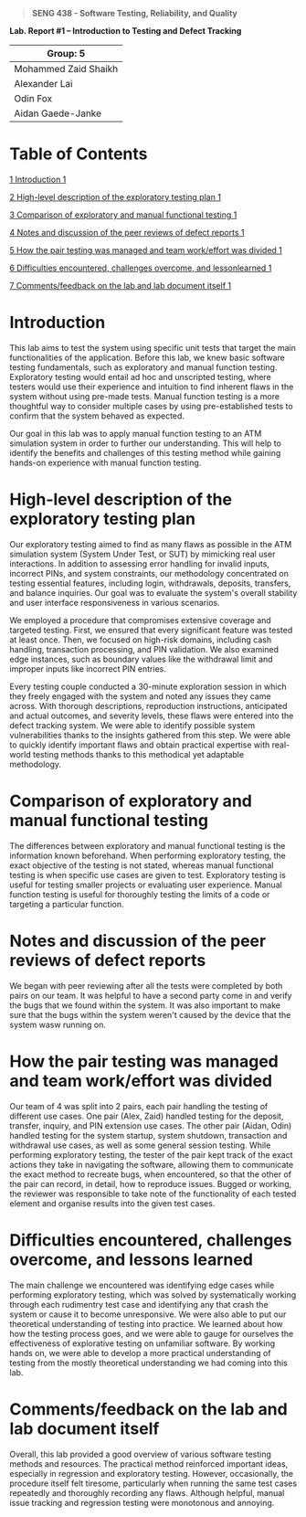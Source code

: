 >   **SENG 438 - Software Testing, Reliability, and Quality**

**Lab. Report \#1 – Introduction to Testing and Defect Tracking**

| Group: 5      |
|-----------------|
| Mohammed Zaid Shaikh                |
| Alexander Lai              |
| Odin Fox               |
| Aidan Gaede-Janke               |


# Table of Contents


[1 Introduction	1](#introduction)

[2 High-level description of the exploratory testing plan	1](#high-level-description-of-the-exploratory-testing-plan)

[3 Comparison of exploratory and manual functional testing	1](#comparison-of-exploratory-and-manual-functional-testing)

[4 Notes and discussion of the peer reviews of defect reports	1](#notes-and-discussion-of-the-peer-reviews-of-defect-reports)

[5 How the pair testing was managed and team work/effort was divided 1](#how-the-pair-testing-was-managed-and-team-workeffort-was-divided)

[6 Difficulties encountered, challenges overcome, and lessonlearned	1](#difficulties-encountered-challenges-overcome-and-lessons-learned)

[7 Comments/feedback on the lab and lab document itself	1](#commentsfeedback-on-the-lab-and-lab-document-itself)

# Introduction

This lab aims to test the system using specific unit tests that target the main functionalities of the application. Before this lab, we knew basic software testing fundamentals, such as exploratory and manual function testing. Exploratory testing would entail ad hoc and unscripted testing, where testers would use their experience and intuition to find inherent flaws in the system without using pre-made tests. Manual function testing is a more thoughtful way to consider multiple cases by using pre-established tests to confirm that the system behaved as expected.

Our goal in this lab was to apply manual function testing to an ATM simulation system in order to further our understanding. This will help to identify the benefits and challenges of this testing method while gaining hands-on experience with manual function testing.

# High-level description of the exploratory testing plan

Our exploratory testing aimed to find as many flaws as possible in the ATM simulation system (System Under Test, or SUT) by mimicking real user interactions. In addition to assessing error handling for invalid inputs, incorrect PINs, and system constraints, our methodology concentrated on testing essential features, including login, withdrawals, deposits, transfers, and balance inquiries. Our goal was to evaluate the system's overall stability and user interface responsiveness in various scenarios.

We employed a procedure that compromises extensive coverage and targeted testing. First, we ensured that every significant feature was tested at least once. Then, we focused on high-risk domains, including cash handling, transaction processing, and PIN validation. We also examined edge instances, such as boundary values like the withdrawal limit and improper inputs like incorrect PIN entries.

Every testing couple conducted a 30-minute exploration session in which they freely engaged with the system and noted any issues they came across. With thorough descriptions, reproduction instructions, anticipated and actual outcomes, and severity levels, these flaws were entered into the defect tracking system. We were able to identify possible system vulnerabilities thanks to the insights gathered from this step. We were able to quickly identify important flaws and obtain practical expertise with real-world testing methods thanks to this methodical yet adaptable methodology.

# Comparison of exploratory and manual functional testing

The differences between exploratory and manual functional testing is the information known beforehand. When performing exploratory testing, the exact objective of the testing is not stated, whereas manual functional testing is when specific use cases are given to test. Exploratory testing is useful for testing smaller projects or evaluating user experience. Manual function testing is useful for thoroughly testing the limits of a code or targeting a particular function.

# Notes and discussion of the peer reviews of defect reports

We began with peer reviewing after all the tests were completed by both pairs on our team. It was helpful to have a second party come in and verify the bugs that we found within the system. It was also important to make sure that the bugs within the system weren't caused by the device that the system wasw running on.

# How the pair testing was managed and team work/effort was divided

Our team of 4 was split into 2 pairs, each pair handling the testing of different use cases. One pair (Alex, Zaid) handled testing for the deposit, transfer, inquiry, and PIN extension use cases. The other pair (Aidan, Odin) handled testing for the system startup, system shutdown, transaction and withdrawal use cases, as well as some general session testing.
While performing exploratory testing, the tester of the pair kept track of the exact actions they take in navigating the software, allowing them to communicate the exact method to recreate bugs, when encountered, so that the other of the pair can record, in detail, how to reproduce issues.
Bugged or working, the reviewer was responsible to take note of the functionality of each tested element and organise results into the given test cases.

# Difficulties encountered, challenges overcome, and lessons learned

The main challenge we encountered was identifying edge cases while performing exploratory testing, which was solved by systematically working through each rudimentry test case and identifying any that crash the system or cause it to become unresponsive.
We were also able to put our theoretical understanding of testing into practice. We learned about how how the testing process goes, and we were able to gauge for ourselves the effectiveness of explorative testing on unfamiliar software. By working hands on, we were able to develop a more practical understanding of testing from the mostly theoretical understanding we had coming into this lab.

# Comments/feedback on the lab and lab document itself

Overall, this lab provided a good overview of various software testing methods and resources. The practical method reinforced important ideas, especially in regression and exploratory testing. However, occasionally, the procedure itself felt tiresome, particularly when running the same test cases repeatedly and thoroughly recording any flaws. Although helpful, manual issue tracking and regression testing were monotonous and annoying.
